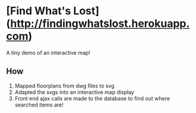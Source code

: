 # [Find What's Lost] (http://findingwhatslost.herokuapp.com)

A tiny demo of an interactive map!

## How

1. Mapped floorplans from dwg files to svg
1. Adapted the svgs into an interactive map display
1. Front end ajax calls are made to the database to find out where searched items are!
